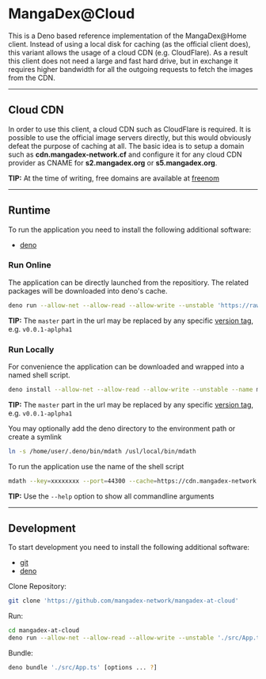 # MangaDex@Cloud

This is a Deno based reference implementation of the MangaDex@Home client.
Instead of using a local disk for caching (as the official client does), this variant allows the usage of a cloud CDN (e.g. CloudFlare).
As a result this client does not need a large and fast hard drive, but in exchange it requires higher bandwidth for all the outgoing requests to fetch the images from the CDN.

----

## Cloud CDN

In order to use this client, a cloud CDN such as CloudFlare is required.
It is possible to use the official image servers directly, but this would obviously defeat the purpose of caching at all.
The basic idea is to setup a domain such as **cdn.mangadex-network.cf** and configure it for any cloud CDN provider as CNAME for **s2.mangadex.org** or **s5.mangadex.org**.

**TIP:** At the time of writing, free domains are available at [freenom](https://www.freenom.com)

----

## Runtime

To run the application you need to install the following additional software:

- [deno](https://deno.land/#installation)

### Run Online

The application can be directly launched from the repositiory.
The related packages will be downloaded into deno's cache.
```bash
deno run --allow-net --allow-read --allow-write --unstable 'https://raw.githubusercontent.com/mangadex-network/mangadex-at-cloud/master/src/App.ts' --key=xxxxxxxx --port=44300 --cache=https://cdn.mangadex-network.cf --size=512
```
**TIP:** The `master` part in the url may be replaced by any specific [version tag](https://github.com/mangadex-network/mangadex-at-cloud/tags), e.g. `v0.0.1-aplpha1`

### Run Locally

For convenience the application can be downloaded and wrapped into a named shell script.
```bash
deno install --allow-net --allow-read --allow-write --unstable --name mdath 'https://raw.githubusercontent.com/mangadex-network/mangadex-at-cloud/master/src/App.ts'
```
**TIP:** The `master` part in the url may be replaced by any specific [version tag](https://github.com/mangadex-network/mangadex-at-cloud/tags), e.g. `v0.0.1-aplpha1`

You may optionally add the deno directory to the environment path or create a symlink
```bash
ln -s /home/user/.deno/bin/mdath /usl/local/bin/mdath
```

To run the application use the name of the shell script

```bash
mdath --key=xxxxxxxx --port=44300 --cache=https://cdn.mangadex-network.cf --size=512
```
**TIP:** Use the `--help` option to show all commandline arguments

----

## Development

To start development you need to install the following additional software:

- [git](https://git-scm.com/book/en/v2/Getting-Started-Installing-Git)
- [deno](https://deno.land/#installation)

Clone Repository:
```bash
git clone 'https://github.com/mangadex-network/mangadex-at-cloud'
```

Run:
```bash
cd mangadex-at-cloud
deno run --allow-net --allow-read --allow-write --unstable './src/App.ts' --key=xxxxxxxx --port=44300 --cache=https://cdn.mangadex-network.cf --size=512
```

Bundle:
```bash
deno bundle './src/App.ts' [options ... ?]
```